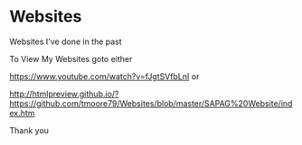 # Websites
Websites I've done in the past

To View My Websites goto either

https://www.youtube.com/watch?v=fJgtSVfbLnI or

http://htmlpreview.github.io/?https://github.com/tmoore79/Websites/blob/master/SAPAG%20Website/index.htm

Thank you
